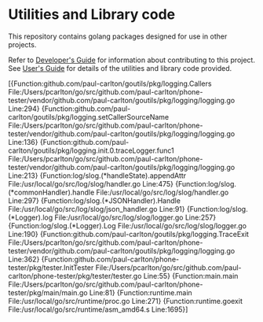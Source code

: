 # Utilities and Library code

This repository contains golang packages designed for use in other projects.

Refer to [Developer's Guide](docs/dev-guide.md) for information about contributing to this project.
See [User's Guide](docs/user-guide.md) for details of the utilities and library code provided.


[{Function:github.com/paul-carlton/goutils/pkg/logging.Callers File:/Users/pcarlton/go/src/github.com/paul-carlton/phone-tester/vendor/github.com/paul-carlton/goutils/pkg/logging/logging.go Line:294} {Function:github.com/paul-carlton/goutils/pkg/logging.setCallerSourceName File:/Users/pcarlton/go/src/github.com/paul-carlton/phone-tester/vendor/github.com/paul-carlton/goutils/pkg/logging/logging.go Line:136} {Function:github.com/paul-carlton/goutils/pkg/logging.init.0.traceLogger.func1 File:/Users/pcarlton/go/src/github.com/paul-carlton/phone-tester/vendor/github.com/paul-carlton/goutils/pkg/logging/logging.go Line:213} {Function:log/slog.(*handleState).appendAttr File:/usr/local/go/src/log/slog/handler.go Line:475} {Function:log/slog.(*commonHandler).handle File:/usr/local/go/src/log/slog/handler.go Line:297} {Function:log/slog.(*JSONHandler).Handle File:/usr/local/go/src/log/slog/json_handler.go Line:91} {Function:log/slog.(*Logger).log File:/usr/local/go/src/log/slog/logger.go Line:257} {Function:log/slog.(*Logger).Log File:/usr/local/go/src/log/slog/logger.go Line:190} {Function:github.com/paul-carlton/goutils/pkg/logging.TraceExit File:/Users/pcarlton/go/src/github.com/paul-carlton/phone-tester/vendor/github.com/paul-carlton/goutils/pkg/logging/logging.go Line:362} {Function:github.com/paul-carlton/phone-tester/pkg/tester.InitTester File:/Users/pcarlton/go/src/github.com/paul-carlton/phone-tester/pkg/tester/tester.go Line:55} {Function:main.main File:/Users/pcarlton/go/src/github.com/paul-carlton/phone-tester/pkg/main/main.go Line:81} {Function:runtime.main File:/usr/local/go/src/runtime/proc.go Line:271} {Function:runtime.goexit File:/usr/local/go/src/runtime/asm_amd64.s Line:1695}]